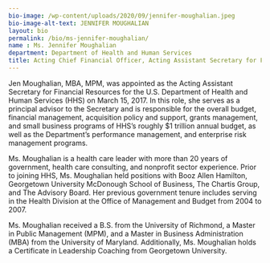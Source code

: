 ```yaml
---
bio-image: /wp-content/uploads/2020/09/jennifer-moughalian.jpeg
bio-image-alt-text: JENNIFER MOUGHALIAN
layout: bio
permalink: /bio/ms-jennifer-moughalian/
name : Ms. Jennifer Moughalian
department: Department of Health and Human Services
title: Acting Chief Financial Officer, Acting Assistant Secretary for Financial Resources
---
```


Jen Moughalian, MBA, MPM, was appointed as the Acting Assistant Secretary for Financial Resources for the U.S. Department of Health and Human Services (HHS) on March 15, 2017.  In this role, she serves as a principal advisor to the Secretary and is responsible for the overall budget, financial management, acquisition policy and support, grants management, and small business programs of HHS’s roughly $1 trillion annual budget, as well as the Department’s performance management, and enterprise risk management programs. 

Ms. Moughalian is a health care leader with more than 20 years of government, health care consulting, and nonprofit sector experience. Prior to joining HHS, Ms. Moughalian held positions with Booz Allen Hamilton, Georgetown University McDonough School of Business, The Chartis Group, and The Advisory Board.  Her previous government tenure includes serving in the Health Division at the Office of Management and Budget from 2004 to 2007.

Ms. Moughalian received a B.S. from the University of Richmond, a Master in Public Management (MPM), and a Master in Business Administration (MBA) from the University of Maryland.  Additionally, Ms. Moughalian holds a Certificate in Leadership Coaching from Georgetown University.  